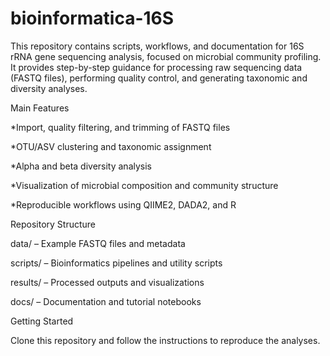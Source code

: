 # bioinformatica-16S
This repository contains scripts, workflows, and documentation for 16S rRNA gene sequencing analysis, focused on microbial community profiling. It provides step-by-step guidance for processing raw sequencing data (FASTQ files), performing quality control, and generating taxonomic and diversity analyses.

Main Features

*Import, quality filtering, and trimming of FASTQ files

*OTU/ASV clustering and taxonomic assignment

*Alpha and beta diversity analysis

*Visualization of microbial composition and community structure

*Reproducible workflows using QIIME2, DADA2, and R

Repository Structure

data/ – Example FASTQ files and metadata

scripts/ – Bioinformatics pipelines and utility scripts

results/ – Processed outputs and visualizations

docs/ – Documentation and tutorial notebooks

Getting Started

Clone this repository and follow the instructions to reproduce the analyses.
